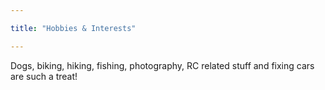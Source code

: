 ```yaml
---

title: "Hobbies & Interests"

---
```


Dogs, biking, hiking, fishing, photography, RC related stuff and fixing cars are such a treat!
